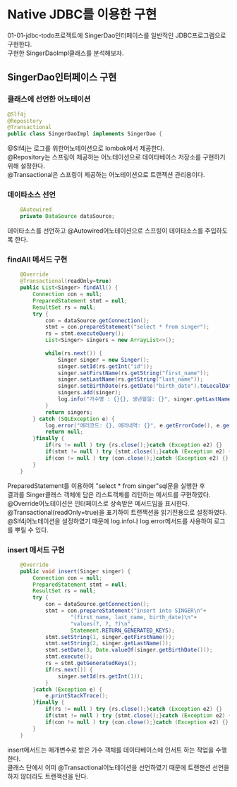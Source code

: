# Native JDBC를 이용한 구현
01-01-jdbc-todo프로젝트에 SingerDao인터페이스를 일반적인 JDBC프로그램으로 구현한다.  
구현한 SingerDaoImpl클래스를 분석해보자.

## SingerDao인터페이스 구현

### 클래스에 선언한 어노테이션
```java
@Slf4j
@Repository
@Transactional
public class SingerDaoImpl implements SingerDao {
```
@Slf4j는 로그를 위한어노테이션으로 lombok에서 제공한다.  
@Repository는 스프링이 제공하는 어노테이션으로 데이타베이스 저장소를 구현하기 위해 설정한다.  
@Transactional은 스프링이 제공하는 어노테이션으로 트랜젝션 관리용이다.  

### 데이타소스 선언 
```java
    @Autowired
    private DataSource dataSource;
``` 
 데이타소스를 선언하고 @Autowired어노테이션으로 스프링이 데이타소스를 주입하도록 한다.
  
### findAll 메서드 구현
```java
    @Override
    @Transactional(readOnly=true)
    public List<Singer> findAll() {
        Connection con = null;
        PreparedStatement stmt = null;
        ResultSet rs = null;
        try {
            con = dataSource.getConnection();
            stmt = con.prepareStatement("select * from singer");
            rs = stmt.executeQuery();
            List<Singer> singers = new ArrayList<>();
            
            while(rs.next()) {
                Singer singer = new Singer();
                singer.setId(rs.getInt("id"));
                singer.setFirstName(rs.getString("first_name"));
                singer.setLastName(rs.getString("last_name"));
                singer.setBirthDate(rs.getDate("birth_date").toLocalDate());
                singers.add(singer);
                log.info("가수명 : {}{}, 생년월일: {}", singer.getLastName(), singer.getFirstName(),singer.getBirthDate().toString());
            }
            return singers;
        } catch (SQLException e) {
            log.error("에러코드: {}, 에러내역: {}", e.getErrorCode(), e.getMessage());
            return null;
        }finally {
            if(rs != null ) try {rs.close();}catch (Exception e2) {}
            if(stmt != null ) try {stmt.close();}catch (Exception e2) {}
            if(con != null ) try {con.close();}catch (Exception e2) {}
        }
    }
```
PreparedStatement를 이용하여 "select * from singer"sql문을 실행한 후  
결과를 Singer클래스 객체에 담은 리스트객체를 리턴하는 메서드를 구현하였다.  
@Override어노테이션은 인터페이스로 상속받은 메서드임을 표시한다.  
@Transactional(readOnly=true)을 표기하여 트랜잭션을 읽기전용으로 설정하였다.  
@Slf4j어노테이션을 설정하였기 때문에 log.info나 log.error메서드를 사용하여 로그를 뿌릴 수 있다.  

### insert 메서드 구현
```java
    @Override
    public void insert(Singer singer) {
        Connection con = null;
        PreparedStatement stmt = null;
        ResultSet rs = null;
        try {
            con = dataSource.getConnection();
            stmt = con.prepareStatement("insert into SINGER\n"+
                    "(first_name, last_name, birth_date)\n"+
                    "values(?, ?, ?)\n",
                    Statement.RETURN_GENERATED_KEYS);
            stmt.setString(1, singer.getFirstName());
            stmt.setString(2, singer.getLastName());
            stmt.setDate(3, Date.valueOf(singer.getBirthDate()));
            stmt.execute();
            rs = stmt.getGeneratedKeys();
            if(rs.next()) {
                singer.setId(rs.getInt(1));
            }
        }catch (Exception e) {
            e.printStackTrace();
        }finally {
            if(rs != null ) try {rs.close();}catch (Exception e2) {}
            if(stmt != null ) try {stmt.close();}catch (Exception e2) {}
            if(con != null ) try {con.close();}catch (Exception e2) {}
        }
    }
```
insert메서드는 매개변수로 받은 가수 객체를 데이타베이스에 인서트 하는 작업을 수행한다.  
클래스 단에서 이미 @Transactional어노테이션을 선언하였기 때문에 트랜잰션 선언을 하지 않더라도 트랜잭션을 탄다.

